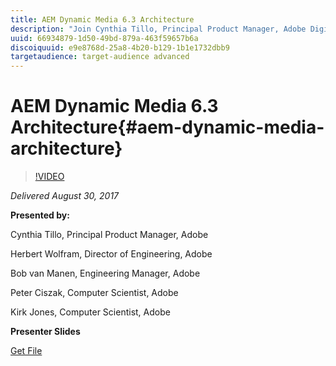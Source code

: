 ```yaml
---
title: AEM Dynamic Media 6.3 Architecture
description: "Join Cynthia Tillo, Principal Product Manager, Adobe Digital Marketing to learn about  the 6.3 Dynamic Media release including: •  Overview of Dynamic Media including new capabilities • Architecture of Dynamic Media • Troubleshooting tips and tricks"
uuid: 66934879-1d50-49bd-879a-463f59657b6a
discoiquuid: e9e8768d-25a8-4b20-b129-1b1e1732dbb9
targetaudience: target-audience advanced
---
```


# AEM Dynamic Media 6.3 Architecture{#aem-dynamic-media-architecture}

>[!VIDEO](https://video.tv.adobe.com/v/19570/?quality=9)

*Delivered August 30, 2017*

**Presented by:**

Cynthia Tillo, Principal Product Manager, Adobe

Herbert Wolfram, Director of Engineering, Adobe

Bob van Manen, Engineering Manager, Adobe

Peter Ciszak, Computer Scientist, Adobe

Kirk Jones, Computer Scientist, Adobe

**Presenter Slides**

[Get File](assets/dynamicmedia83017.pdf)
<!--
[Get back to the Overview](https://helpx.adobe.com/experience-manager/kt/eseminars/gems/aem-index.html)
-->
